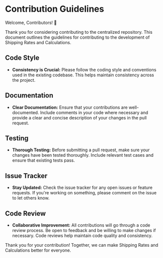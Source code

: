 # Contribution Guidelines

Welcome, Contributors! 🌟

Thank you for considering contributing to the centralized repository. This document outlines the guidelines for contributing to the development of Shipping Rates and Calculations.

## Code Style

- **Consistency is Crucial:** Please follow the coding style and conventions used in the existing codebase. This helps maintain consistency across the project.

## Documentation

- **Clear Documentation:** Ensure that your contributions are well-documented. Include comments in your code where necessary and provide a clear and concise description of your changes in the pull request.

## Testing

- **Thorough Testing:** Before submitting a pull request, make sure your changes have been tested thoroughly. Include relevant test cases and ensure that existing tests pass.

## Issue Tracker

- **Stay Updated:** Check the issue tracker for any open issues or feature requests. If you're working on something, please comment on the issue to let others know.

## Code Review

- **Collaborative Improvement:** All contributions will go through a code review process. Be open to feedback and be willing to make changes if necessary. Code reviews help maintain code quality and consistency.

Thank you for your contribution! Together, we can make Shipping Rates and Calculations better for everyone.
